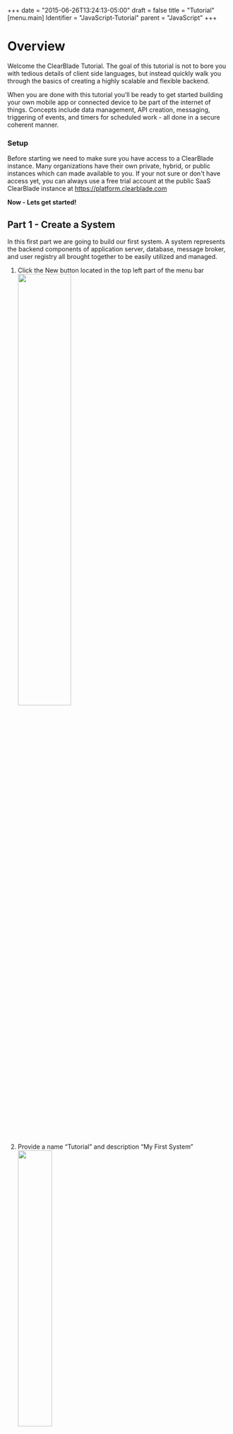 +++
date = "2015-06-26T13:24:13-05:00"
draft = false
title = "Tutorial"
[menu.main]
Identifier = "JavaScript-Tutorial"
parent = "JavaScript"
+++

# Overview  

Welcome the ClearBlade Tutorial.  The goal of this tutorial is not to bore you with tedious details of client side languages, but instead quickly walk you through the basics of creating a highly scalable and flexible backend.  

When you are done with this tutorial you’ll be ready to get started building your own mobile app or connected device to be part of the internet of things.  Concepts include data management, API creation, messaging, triggering of events, and timers for scheduled work - all done in a secure coherent manner.  

### Setup
Before starting we need to make sure you have access to a ClearBlade instance.  Many organizations have their own private, hybrid, or public instances which can made available to you.  If your not sure or don't have access yet, you can always use a free trial account at the public SaaS ClearBlade instance at https://platform.clearblade.com

**Now - Lets get started!**



## Part 1 - Create a System  

In this first part we are going to build our first system.  A system represents the backend components of application server, database, message broker, and user registry all brought together to be easily utilized and managed.

1. Click the New button located in the top left part of the menu bar  
   <img src="images/firstpage.png" width="50%"></img>

2. Provide a name “Tutorial” and description “My First System”  
   <img src="images/systemname.png" width="40%"></img>

3. Click __Create!__  
4. View your system settings by clicking the gear icon located in the top right of your new system.  
   <img src="images/rightgearicon.png" width="40%"></img>  
5. Capture your systemKey and systemSecret - we will use those values in our clients  
__NOTE:__ User Session Token TTL - provides you the ability to customize how long the user tokens are operational.  
   <img src="images/systemkey.png" width="40%"></img>  
6. **Before we continue you need to download the JavaScript tutorial source files from Github https://github.com/ClearBlade/Tutorial-JavaScript** <img src="images/github.png" width="2%"></img>      
  1. Clone the repository with the command <code>git clone https://github.com/ClearBlade/Tutorial-JavaScript.git</code>
  2. Edit the file /Tutorial-JavaScript/js/part1.js  and **save**    

~~~javascript
  var initOptions = {
     URI : "https://clearblade.YOURDOMAIN.com",
     messagingURI : "clearblade.YOURDOMAIN.com",
     messagingPort: 8904,
     useMQTT: true,
     cleanSession: true,
     systemKey: "YOUR_SYSTEMKEY",
     systemSecret: "YOUR_SYSTEMSECRET"  
  }
~~~
If you are using the public platform use:
~~~
  URI: "https://platform.clearblade.com",
  messagingURI: "platform.clearblade.com",
~~~

7. Open the file **index.html** in your local browser

8. The final step of Part 1 is to initialize the ClearBlade Platform anonymously.  Follow the instructions in your client UI to complete that task.  


In some cases this tutorial will show examples of the client in Javascript.  Expect comparable user interfaces to exist in the Android and iOS clients.  
<img src="images/part1success.png" width="40%"></img>  
Lesson learned -  
- How to create a new system in the ClearBlade platform  
- How to find the basic properties of a system  
- How to log in anonymously so that all activities are tracked  





## Part 2 - Create a user  

The attribute that should be first in the minds of all enterprise platform developers is security.  Before anything meaningful happens with ClearBlade we must start to define the permissions model.  The permissions model in the ClearBlade platform is role-based.    

Although you have already created a developer account to login to the platform, each system you create will have its own user registry.
For Part 2 we will create our first user and then connect to our system as that user.  To get the basic understanding of users:

1. Click the Auth tab to Add a new user (email and password)  
   <img src="images/authtab.png" width="40%"></img>  
2. Add a new user by Clicking the **+ User** icon  
   <img src="images/usericon.png" width="10%"></img>  
3. Set the user email to **“test@clearblade.com”**  
4. Set the user password to **“clearblade”**  
   <img src="images/userpass.png" width="40%"></img>  
5. Your user is now created and has been given the role of “Authenticated”.  To learn more about users and roles see the [documentation](../../../1-platform_concepts/Users/)
6. Go back to you client app and execute the Part 2 login action  
<img src="images/part2login.png" width="40%"></img>  

Lessons Learned -   
- How to navigate to users and roles   
- Create new users  
- Demonstrate connection to the ClearBlade Platform  

## Part 3 - Create a collection  

Now its time to create and work with data.  In this part we will define a new custom collection that is similar to a table found in a SQL database.  

1. Navigate to the system data section by clicking on Data from the menubar  
   <img src="images/datatab.png" width="30%"></img>  
2. In the upper left click the +New button to create a new collection  
   <img src="images/newicon.png" width="10%"></img>  
3. The data for this collection will be stored inside the ClearBlade Platform so select **“Cloud”** and give the new collection a Name of **“Weather”**.  
   <img src="images/cloudcollection.png" width="40%"></img>  
4. Create new columns for the collection by clicking on the +Column button.  
   <img src="images/columnbutton.png" width="30%"></img>  
5. Name the new column **“city”** and set the type to **“String”**  
   <img src="images/citystring.png" width="40%"></img>  
6. Repeat the process to add the following additional columns  
a. state: String  
b. country : String  
c. temperature : float  
d. weather : String  
   <img src="images/collectionrows.png" width="40%"></img>  
7. Add a row of data by clicking on  
   <img src="images/rowicon.png" width="10%"></img>  
8. Insert a row for **Austin, Tx, USA, 102, Sunny**  
9. Insert a row for **New York, Ny, USA, 77, Cloudy**  
10. By default security is turned off for all assets you create in the platform. The next few steps enable your users to access this new data structure via simple REST based calls.  
a. Click the collections settings icon found in the upper right  
<img src="images/wrenchicon.png" width="5%"></img>  
b. Choose the Security tab in settings window.  
<img src="images/securitytab.png" width="20%"></img>  
c. Click +Role icon   
<img src="images/roleicon.png" width="10%"></img>  
d. Type Authenticated to select the role associated with our test user.   
e. Then give the Authenticated role CRUD permissions.  
<img src="images/roles.png" width="40%"></img>  
11. You now have defined, populated and authorized a new data structure.  


**NOTE:** For more information on the client app you can checkout the readme available on the Tutorial GitHub page  
<img src="images/part3success.png" width="40%"></img>  

Lessons Learned -   
- How to create data structure   
- Applying authorities to those data structures  
- Fetching those data structures in your client application  

## Part 4 - Create a service  

Best practice for building many apps includes creating an application layer of services.  In these services you have the ability to implement your API and build highly scalable business logic.  In this part we will create a simple service in the ClearBlade platform.  

1. Navigate to the system code section by clicking on Code from the menubar  
<img src="images/codetab.png" width="30%"></img>  
2. Click the + New button to open the new service dialog  
<img src="images/newserviceicon.png" width="10%"></img>
3. Enter the name of **“ServicePart4”**  
4. Click **+Add** Parameter to add an input parameter named "city" to the service  
5. Click **Create** to add the new service to your system  
<img src="images/createnewservice.png" width="40%"></img>  
6. In your newly created service add the following lines of code    
~~~javascript
function ServicePart4(req, resp){
    resp.success("Welcome "+req.userEmail+" from "+req.params.city);
}
~~~

7. Add data to test with by clicking **“Test Parameters”** located in the bottom right  
<img src="images/testparams.png" width="20%"></img>
8. In the parameters dialog add “Austin” as your city value. **Note:** These values can be of different types.  In this case it’s important to include the parentheses around your string value.  
<img src="images/params.png" width="40%"></img>  
9. Click **“Close”** when finished  
10. To test your code click the button labeled **“Save and Test”**  
 <img src="images/saveandtest.png" width="10%"></img>  
11. The response should now be presented to you.  <br><img src="images/success.png" width="40%"></img> <br>
The code you added performed a basic Hello world operation. There were several objects used that allowed for this interaction    
a. **req** - The request object contains a number of helpful attributes.  Including information about the user, parameters passed to the user and core system attributes  
b. **resp** - The response object is how services are exited.  Calling resp.success sends the payload back to your calling endpoint  
12. As services get complex, it’s helpful to view logs of your service execution.  Turn on logging in your service by:
  *  Clicking the service settings icon  
 <img src="images/wrenchicon.png" width="5%"></img>
  *  Set Logging enabled to YES.
 <br> <img src="images/logging.png" width="30%"></img>
  *  Click the Requires tab and add the log library
<br><img src="images/tutorialLogRequires.png" width="40%"></img>
  *  Choose Apply
  *  Now, update your service to write the request object to the log

~~~javascript   
function ServicePart4(req, resp){
    log("Our request object is: "+JSON.stringify(req));
    resp.success("Welcome "+req.userEmail+" from "+req.params.city);
}
~~~

13. View your service logs by completing the following steps:  
a. Once again call the “Save and Test” operation  
b. Close the “Success” dialog   
c. Click the history icon in the top right  
<img src="images/historyicon.png" width="5%"></img>  
d. Choose the appropriate service execution run from the dropdown  
<img src="images/selectservicerun.png" width="45%"></img>

e. The results of the log statement we wrote should now be visible.  In this case we have printed the req object for inspection.  Review the results  
<img src="images/logs.png" width="40%"></img>  
14. The last step is now to make this service available for your end users. Update the permissions of the service to allow execution for authenticated users  
a. Click the service settings icon found in the upper right  
 <img src="images/wrenchicon.png" width="5%"></img>   
b. Choose the Security tab in settings window.  
c. Click +Role icon  
<img src="images/roleicon.png" width="5%"></img>    
d. Type Authenticated to select the role associated with our test user.    
e. Then give the Authenticated role Executable permissions.  
<img src="images/authenticated.png" width="40%"></img>  
15. Now you’re ready to test in your client app.  Go and complete Part 4 validation   
<img src="images/part4success.png" width="40%"></img>  

Lessons Learned -   
- How to create a new service    
- How to pass and return data from a new service endpoint  
- How to debug the service via logging  
- How to securely expose the service to outside users  



## Part 5 - Create business logic  

Services can provide much more than just helloworld capability.  They have the power to implement your complete API.  In this next module we will do some basic data access and implement some simple business rules.  

1. Using the steps from part 4 - Create a new service, named **‘ServicePart5’** and add parameters city, state, and country.   
2. Copy and insert the following code into the newly created service    
~~~javascript
function ServicePart5(req, resp){

    var city = req.params.city;
    var state = req.params.state;
    var country = req.params.country;

    ClearBlade.init({request:req});

    //updateCollection goes here

    var createCollection = function() {
        var collection = ClearBlade.Collection({collectionName:"Weather"});
        var newRow = {
            city: city,
            state: state,
            country: country,
            temperature: 70,
            weather: 'Sunny'
        };
        var callback = function(err, data) {
            if (err) {
                resp.error(data);
            } else {
                resp.success(JSON.stringify(newRow));
            }
        };
        collection.create(newRow, callback);
    };

     var callback = function(err, data){
        if (err) {
            resp.error(data);
        }
        else {
            if (data.DATA.length === 0) {
                createCollection();
            } else {
                resp.success({"temperature": data.DATA[0].temperature, "weather" : data.DATA[0].weather});
                //updateCollection();
            }
        }
    };

    var q = ClearBlade.Query({collectionName:"Weather"} );

    q.equalTo("city", city);
    q.equalTo("state", state);
    q.equalTo("country", country);

    q.fetch( callback);
}
~~~  
* **NOTE:** This code represents some typical business logic.  This logic includes the following tasks  
  a. Take data from request parameters and store them locally   
  b. Create Query object to go and search for existing data in the collection that matched the information passed over parameters  
  c. Update logic to add the new city if it didn’t exist in the collection.  

~~~javascript
...
    var updateCollection = function() {
        var q = ClearBlade.Query({collectionName:"Weather"} );

        q.equalTo("city", city);
        q.equalTo("state", state);
        q.equalTo("country", country);
        var updateRow = {
            city: city,
            state: state,
            country: country,
            temperature: 70,
            weather: 'Sunny'
        };
        var callback = function(err, data) {
            if (err) {
                resp.error(data);
            } else {
                resp.success(JSON.stringify(updateRow));
            }
        };
        q.update(updateRow, callback);
    };
...

~~~
4. Before this service can run you must add the ClearBlade library to your new services require list   
a. First click on your services settings icon  
<img src="images/wrenchicon.png" width="5%"></img>   
b. Choose the Requires tab  
c. In the add input field type **“clearblade”** and press enter  
<img src="images/requires.png" width="40%"></img>  
d. Before leaving the settings dialog Click the “Security” tab  
e. Add the “Authenticated” role and ensure it can execute the service  
<img src="images/authenticated.png" width="40%"></img>  
5. Now you’re ready to test in your client app.  Go and complete Part 5 validation  
<img src="images/part5success.png" width="40%"></img>

Lessons Learned -   
- How to connect to collections in a service   
- Basic javascript syntax  
- Leveraging the built-in ClearBlade library    


## Part 6 - Create a Library  

Developers always need to make reusable logic that can be leveraged across their applications.  In step 5 you used the built in library called ClearBlade.  You may also create new libraries that are available to all services in your system.  

1. Ensure you are on the code tab by clicking on the menu bar  
<img src="images/codetab.png" width="30%"></img>  
2. Click the + New button to open the new service dialog  
<img src="images/newserviceicon.png" width="10%"></img>  
3. Name your library **“updateCityLibrary”**   
4. Change the Type of service to **“Library”** using the dropdown  
<img src="images/libdrop.png" width="40%"></img>  
5. Click **“Create”**  
6. In the newly created library, copy and paste the following code in the new library and confirm the collectionName is the same as the collection you created earlier:  

~~~javascript
var getWeather = function(city, callback){
    var requestObject = ClearBlade.http().Request();
    var options = {
        uri: "http://api.openweathermap.org/data/2.5/weather?q="+city+"&units=imperial&APPID=4b7403db83c14490daa37a57b722743f",
        strictSSL: false,
        headers: {
            'Accept': 'application/json'
        }
    };
    requestObject.get(options, function(err, response) {
        callback(err, JSON.parse(response));
    });
};
var saveWeather = function(item_id, temp, description, callback){

    var cityWeather = {"temperature":temp,"weather":description};
    var q = ClearBlade.Query({collectionName:'Weather'});
    q.equalTo('item_id', item_id);
    var callCallback = function (err, data) {
        callback(err, data);
    };
    q.update(cityWeather, callCallback);
};
~~~
This code contains two new functions  
 - getWeather - which looks up the weather for a city using a third party http library  
 - saveWeather - saves the results of the weather lookup to the collection  
7. Open the setting for the updateCityLibrary by clicking the wrench icon  
8. On the Requires tab add the **‘http’** library and Apply  
<img src="images/httplib.png" width="40%"></img>  
9. Continue by creating a new service to test your library. Click the **'+New{}'** button  
10. Name the service **“ServicePart6”**  and add parameters city, state, and country  
11. Create a new service, ‘ServicePart6’ and copy and paste the following code into your new service.  This code will build off of the service defined in part 5 but now also include calls to your custom library.    

~~~javascript
function ServicePart6(req, resp){

    var city = req.params.city;
    var state = req.params.state;
    var country = req.params.country;

    var setWeather = function(item_id, city) {
        var temp= 30;
        var description="unset"
        var saveWeatherCallback = function(err, data) {

            if (err) {
                resp.error(data);
            } else {
                resp.success(city+" weather is "+description+" and "+temp+" °F");
            }
        };
        var getWeatherCallback = function(err, data) {
            temp = data.main.temp;
            description = data.weather[0].description;
            saveWeather(item_id, temp, description, saveWeatherCallback)
        };
        getWeather(city, getWeatherCallback);
    };


    var updateCollection = function() {
        var collection = ClearBlade.Collection({collectionName:"Weather"});
        var newRow = {
            city: city,
            state: state,
            country: country,
            temperature: 70,
            weather: 'Sunny'
        };
        var callback = function(err, data) {
            if (err) {
                resp.error(data);
            } else {
                setWeather(data.DATA[0].item_id, data.DATA[0].city);
            }
        };
        collection.create(newRow, callback);
    };

     var cityCallback = function(err, data){
        if (err) {
            resp.error(data);
        }
        else {
            if (data.DATA.length === 0) {
                updateCollection();
            } else {
                setWeather(data.DATA[0].item_id, data.DATA[0].city);
            }
        }
    };

    ClearBlade.init({request:req});

    var q = ClearBlade.Query({collectionName:"Weather"});
    q.equalTo("city", city);
    q.equalTo("state", state);
    q.equalTo("country", country);
    q.fetch(cityCallback);
}
~~~
12. In your new servicePart6 open the setting and be sure to require your new library along with the ClearBlade library and give the service 'Authenticated' user permissions    
<img src="images/updatecitylib.png" width="40%"></img>  
13. You can now complete Part 6 validation in your app  
<img src="images/part6success.png" width="40%"></img>
14. After completing the validation, you can check whether the data has been saved to the collection  
<img src="images/part6verifydata.png" width="60%"></img>

Lessons Learned -   
- How to create libraries  
- Make raw http calls  



## Part 7 - Introduction to messaging  

Many apps want to accomplish more than just getting and showing data but provide a richer experience by having data pushed to them. The data that get sents to these apps can come from a variety of places - like IoT devices.  

To accomplish this richer experience the ClearBlade Platform provides a messaging protocol that can be used on devices or in web browsers.  Part 7 will explore what’s possible with ClearBlade secure scalable messaging.  

1. In your client app navigate to part 7.  (Javascript Tutorial shown below)  
<img src="images/messaging.png" width="40%"></img>  
2. Click the subscribe button to have your client began to listen on the topic called “weather”  
3. Below the message box, test sending data across the messaging protocol by entering something in the message box and clicking publish.  

That payload has now been sent securely through the ClearBlade Platform instance and received back by the client you are working with  
<img src="images/part7success.png" width="40%"></img>  
4. Validate result in app window by ensuring the message appears in your message box.  
5. We can also see the results of the message using the developer console.  Begin by clicking on the Message item on the menu bar.  
<img src="images/messagetab.png" width="30%"></img>  
6. In the lists of topics find and click on “weather”  
<img src="images/part7topics.png" width="40%"></img>  
7. Check the messages published under the weather topic:  
<img src="images/part7messagehistory.png" width="40%"></img>  

Lessons Learned -   
- The availability of messaging for publish subscribe activities  
- Message history is available for all topics within a system  
- Customization of payloads across the message protocol  
- Messaging support for browser and native device experiences  



## Part 8 - Messaging from Service  

To expand on messaging, it’s not always desired that your clients be the ones issuing messages.  Broadcasted information coming from your server can provide tremendous value in keeping all clients notified of changes and in sync.      

In Part 8 we will create a service that sends messages.  You will be able to see the result in the client you already have running.  

1. Ensure you are on the code tab by clicking on the menu bar  
<img src="images/codetab.png" width="30%"></img>  
2. Click the + New button to open the new service dialog  
<img src="images/newserviceicon.png" width="10%"></img>  
3. Name your library **“notifyLib”**  
4. Select the Code type to **Library**
5. Use the standard process for updating the service required libraries to include clearblade
6. Copy and paste the following code:  

~~~javascript
var notify = function(message) {
  var messaging = ClearBlade.Messaging({}, function(){});
  messaging.publish("weather", message);
};

~~~
This code will send a basic message over the messaging protocol  on the topic called “weather”  
7. Next create a new service, **‘ServicePart8’** and copy and paste the following code   
~~~javascript
  function ServicePart8(req, resp){

    var getWeather = function() {

        var queryCallback = function(err, data) {

            if (err) {
                resp.error(data);
            } else {
                var message = {part:"part8", "ts": Date(), "value":data.DATA[0].city + " is " + data.DATA[0].temperature + " degrees and " + data.DATA[0].weather};
                notify(JSON.stringify(message));
                resp.success("Done");
            }
        }

        var query = ClearBlade.Query({collectionName:"Weather"});
        query.equalTo('city', 'Austin');
        query.fetch(queryCallback);
    };

    ClearBlade.init({request:req});
    getWeather();

}
~~~
8. In the newly create servicePart8 open the settings and update the requires to include the libraries **‘clearblade’** and **‘notifyLib’**  
<img src="images/part8require.png" width="40%"></img>  
9. This service does its own initialization so that it doesn’t need a caller user token to run calls against the data.  It can be tested directly from the console  
10. Click the button “Save and Test”  
<img src="images/saveandtest.png" width="10%"></img>  
11. Look in your client app and validate the message from Part 8 now appears in your message box.  
<img src="images/part8success.png" width="40%"></img>  
12. Validate in the console in the message history tab  
<img src="images/part8messagehistory.png" width="40%"></img>  

Lessons Learned -   
- Messaging can be sent via a service  




## Part 9 - Create a Trigger  

Now that you have brought together the basic of building your own API that includes data, live interactions with business logic you can explore the richness that occurs when these attributes are unified.  ClearBlade Platform triggers allow for you as a developer to identify certain events and automatically trigger an action.    

This capability can be used to keep large numbers of clients in sync when a single data source changes or to invoke asynchronous data analysis.  

1. Begin by create a new service called **ServicePart9Trigger** and copy and paste the following code:  

~~~javascript
function ServicePart9Trigger(req, resp){
    ClearBlade.init({request:req});
    notify(JSON.stringify({part:"part9", req:JSON.stringify(req)}));
    resp.success("done");
}
~~~  
2. Update the settings of the new service by clicking the wrench icon and require the **notifyLib** and **clearblade** libraries  
<img src="images/part9triggerrequire.png" width="40%"></img>  
3. Before leaving the settings dialog go to the Triggers Tab  
4. Using the trigger UI create a new trigger that causes the service to run each time the weather collection has a create event called.  
<img src="images/part9trigger.png" width="40%"></img>  
5. We need the ability to test this new trigger so create another service named **ServicePart9Caller** and copy and paste the following code:  
~~~javascript
function ServicePart9Caller(req, resp){
    var city = "Seattle";
    var state = "WA";
    var country = "USA";

    var updateCollection = function(Temp, desc) {
        var collection = ClearBlade.Collection({collectionName:"Weather"});
        var newRow = {
            city: city,
            state: state,
            country: country,
            temperature: parseInt(Temp),
            weather: desc
        };
        var callback = function(err, data) {
            if (err) {
                resp.error(data);
            } else {
                resp.success("done");
            }
        };
        collection.create(newRow, callback);
    };

    var getWeatherCallback = function(err, data) {
        var temp = data.main.temp;
        var description = data.weather[0].description;
        updateCollection(temp, description);
    };
    ClearBlade.init({request:req});
    getWeather(city, getWeatherCallback);
}
~~~
6. Using the settings on this new service update the requires to include updateCityLibrary and clearblade  
<img src="images/part9callerrequire.png" width="40%"></img>   
7. Now click the “Save and Test” button to execute the ServicePart9Caller from the console. When this service runs it should create in the Weather collection and consequently trigger your trigger event.  If everything has gone to correctly, you should now see a part 9 entry in your app.  
<img src="images/part9success.png" width="40%"></img>  
8. Dont forget to verify that your console also tracked the event by using the Messaging tab  
<img src="images/part9messagingtab.png" width="40%"></img>

Lessons Learned -   
- Triggers are applied to services  
- When a trigger is called it passed data into the service describing the event that called it  
- Triggers provide a unifying capability across all activities in your system  


## Part 10 - Create a Timer  

Now that we are reacting to events within the ClearBlade platform it becomes equally important to start scheduling activities.  ClearBlade provides the ability to set Timers on services that can run with both varying frequency and repition.  This capability mirrors what enterprises do today with batch jobs but also looks familiar to users of cloud services that monitor uptime and availability of infrastructure.  

In Part 10 we will create a time that causes a service to run every 10 seconds 30 times  

1. From the Code tab click the New button to launch the new service dialog  
2. Name the service **ServicePart10**  
3. Copy and insert the following code into the newly created service  

~~~javascript
function ServicePart10(req, resp){
    ClearBlade.init({request:req});
    var message = {part:"part10", "ts": Date(), "message": "Service executing every 10 seconds"};
    notify(JSON.stringify(message));
    resp.success("done");
}
~~~   
4. Add administrator to your test user's roles
<img src="images/part10userroleupdate.png" width="40%"></img>
5. Set the service security to administrator
6. Leave "Run as" blank
7. Use the standard process for updating the service required libraries to include **clearblade** and **notifyLib**  
8. Test the service in the console by clicking the Save and Test button  
9. Click on the wrench icon and go to the Timers tab  
<img src="images/wrenchicon.png" width="5%"></img>    
10. Set the timer to run the service every 10 seconds  
<img src="images/timer.png" width="40%"></img>  
11. In your client you should now see 10 entries showing the execution of the timer.  
<img src="images/part10success.png" width="40%"></img>  

Lessons Learned -   
- Timers are applied to services  
- When a timer is called it passed data into the service describing the event that called it  
- Timers provide a more traditional unifying capability across the capabilities of your system  



### What’s Next  

1. Create a [Portal](../../../5-portal/portal_getting_started) and begin to visualize the data within your ClearBlade Platform instance
2. Familiarize yourself with the raw APIs at swagger  
 [Swagger/Analytics](../../../static/restapi/index.html#!/analytics)
3. Familiarize yourself with samples - tank, chats  
4. Learn about the integrations available - Sockets, Files  
5. Review the CLI and development best practices  
6. Practice using the system integration patterns for IoT, Social, SalesForce, AS400 and others found on [github](https://github.com/ClearBlade/ClearBlade-Patterns)
7. Communicate on the forums
